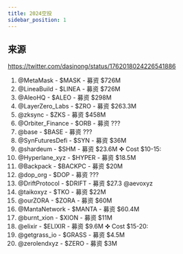 ```yaml
---
title: 2024空投
sidebar_position: 1
---
```


## 来源
https://twitter.com/dasinong/status/1762018024226541886

1. @MetaMask - $MASK - 募资 $726M
2. @LineaBuild - $LINEA - 募资 $726M
3. @AleoHQ - $ALEO - 募资 $298M
4. @LayerZero_Labs - $ZRO - 募资 $263.3M
5. @zksync - $ZKS - 募资 $458M
6. @Orbiter_Finance - $ORB - 募资 ???
7. @base - $BASE - 募资 ???
8. @SynFuturesDefi - $SYN - 募资 $36M
9. @shardeum - $SHM - 募资 $23.6M ✜ Cost $10-15:
10. @Hyperlane_xyz - $HYPER - 募资 $18.5M
11. @Backpack - $BACKPC - 募资 $20M
12. @dop_org - $DOP - 募资 ???
13. @DriftProtocol - $DRIFT - 募资 $27.3 @aevoxyz
14. @taikoxyz - $TKO - 募资 $22M
15. @ourZORA - $ZORA - 募资 $60M
16. @MantaNetwork - $MANTA - 募资 $60.4M
17. @burnt_xion - $XION - 募资 $11M
18. @elixir - $ELIXIR - 募资 $9.6M ✜ Cost $15-20:
19. @getgrass_io - $GRASS - 募资 $4.5M
20. @zerolendxyz - $ZERO - 募资 $3M